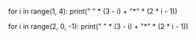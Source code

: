 for i in range(1, 4):
    print(" " * (3 - i) + "*" * (2 * i - 1))


for i in range(2, 0, -1):
    print(" " * (3 - i) + "*" * (2 * i - 1))
